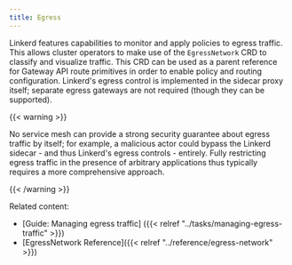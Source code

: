 ```yaml
---
title: Egress
---
```


Linkerd features capabilities to monitor and apply policies to egress traffic.
This allows cluster operators to make use of the `EgressNetwork` CRD to classify
and visualize traffic. This CRD can be used as a parent reference for
Gateway API route primitives in order to enable policy and routing configuration.
Linkerd's egress control is implemented in the sidecar proxy itself; separate
egress gateways are not required (though they can be supported).

{{< warning >}}

No service mesh can provide a strong security guarantee about egress traffic
by itself; for example, a malicious actor could bypass the Linkerd sidecar -
and thus Linkerd's egress controls - entirely. Fully restricting egress
traffic in the presence of arbitrary applications thus typically requires a
more comprehensive approach.

{{< /warning >}}

Related content:

* [Guide:  Managing egress traffic]
  ({{< relref "../tasks/managing-egress-traffic" >}})
* [EgressNetwork Reference]({{< relref "../reference/egress-network" >}})
